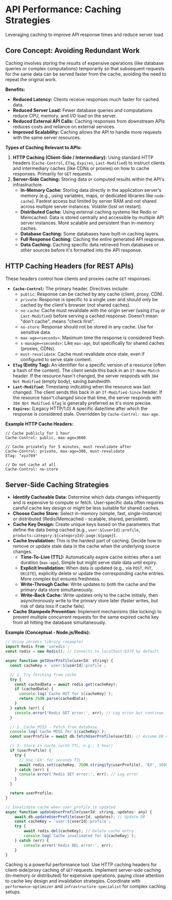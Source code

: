 # API Performance: Caching Strategies

Leveraging caching to improve API response times and reduce server load.

## Core Concept: Avoiding Redundant Work

Caching involves storing the results of expensive operations (like database queries or complex computations) temporarily so that subsequent requests for the same data can be served faster from the cache, avoiding the need to repeat the original work.

**Benefits:**

*   **Reduced Latency:** Clients receive responses much faster for cached data.
*   **Reduced Server Load:** Fewer database queries and computations reduce CPU, memory, and I/O load on the server.
*   **Reduced External API Calls:** Caching responses from downstream APIs reduces costs and reliance on external services.
*   **Improved Scalability:** Caching allows the API to handle more requests with the same server resources.

**Types of Caching Relevant to APIs:**

1.  **HTTP Caching (Client-Side / Intermediary):** Using standard HTTP headers (`Cache-Control`, `ETag`, `Expires`, `Last-Modified`) to instruct clients and intermediary caches (like CDNs or proxies) on how to cache responses. Primarily for `GET` requests.
2.  **Server-Side Caching:** Storing data or computed results within the API's infrastructure.
    *   **In-Memory Cache:** Storing data directly in the application server's memory (e.g., using variables, maps, or dedicated libraries like `node-cache`). Fastest access but limited by server RAM and not shared across multiple server instances. Volatile (lost on restart).
    *   **Distributed Cache:** Using external caching systems like Redis or Memcached. Data is stored centrally and accessible by multiple API server instances. More scalable and persistent than in-memory caches.
    *   **Database Caching:** Some databases have built-in caching layers.
    *   **Full Response Caching:** Caching the entire generated API response.
    *   **Data Caching:** Caching specific data retrieved from databases or other sources before it's formatted into the API response.

## HTTP Caching Headers (for REST APIs)

These headers control how clients and proxies cache `GET` responses:

*   **`Cache-Control`:** The primary header. Directives include:
    *   `public`: Response can be cached by any cache (client, proxy, CDN).
    *   `private`: Response is specific to a single user and should only be cached by the client's browser (not shared caches).
    *   `no-cache`: Cache must revalidate with the origin server (using `ETag` or `Last-Modified`) before serving a cached response. Doesn't mean "don't cache", means "check first".
    *   `no-store`: Response should not be stored in any cache. Use for sensitive data.
    *   `max-age=<seconds>`: Maximum time the response is considered fresh.
    *   `s-maxage=<seconds>`: Like `max-age`, but specifically for shared caches (proxies, CDNs).
    *   `must-revalidate`: Cache must revalidate once stale, even if configured to serve stale content.
*   **`ETag` (Entity Tag):** An identifier for a specific version of a resource (often a hash of the content). The client sends this back in an `If-None-Match` header. If the resource hasn't changed, the server responds with `304 Not Modified` (empty body), saving bandwidth.
*   **`Last-Modified`:** Timestamp indicating when the resource was last changed. The client sends this back in an `If-Modified-Since` header. If the resource hasn't changed since that time, the server responds with `304 Not Modified`. `ETag` is generally preferred as it's more precise.
*   **`Expires`:** (Legacy HTTP/1.0) A specific date/time after which the response is considered stale. Overridden by `Cache-Control: max-age`.

**Example HTTP Cache Headers:**

```
// Cache publicly for 1 hour
Cache-Control: public, max-age=3600

// Cache privately for 5 minutes, must revalidate after
Cache-Control: private, max-age=300, must-revalidate
ETag: "xyz789"

// Do not cache at all
Cache-Control: no-store
```

## Server-Side Caching Strategies

*   **Identify Cacheable Data:** Determine which data changes infrequently and is expensive to compute or fetch. User-specific data often requires careful cache key design or might be less suitable for shared caches.
*   **Choose Cache Store:** Select in-memory (simple, fast, single-instance) or distributed (Redis/Memcached - scalable, shared, persistent).
*   **Cache Key Design:** Create unique keys based on the parameters that define the data being cached (e.g., `user:${userId}:profile`, `products:category:${categoryId}:page:${page}`).
*   **Cache Invalidation:** This is the hardest part of caching. Decide how to remove or update stale data in the cache when the underlying source changes.
    *   **Time-To-Live (TTL):** Automatically expire cache entries after a set duration (`max-age`). Simple but might serve stale data until expiry.
    *   **Explicit Invalidation:** When data is updated (e.g., via `POST`, `PUT`, `DELETE`), explicitly delete or update the corresponding cache entries. More complex but ensures freshness.
    *   **Write-Through Cache:** Write updates to both the cache and the primary data store simultaneously.
    *   **Write-Back Cache:** Write updates only to the cache initially, then asynchronously write to the primary store later (faster writes, but risk of data loss if cache fails).
*   **Cache Stampede Prevention:** Implement mechanisms (like locking) to prevent multiple concurrent requests for the same expired cache key from all hitting the database simultaneously.

**Example (Conceptual - Node.js/Redis):**

```javascript
// Using ioredis library (example)
import Redis from 'ioredis';
const redis = new Redis(); // Connects to localhost:6379 by default

async function getUserProfile(userId: string) {
  const cacheKey = `user:${userId}:profile`;

  // 1. Try fetching from cache
  try {
    const cachedData = await redis.get(cacheKey);
    if (cachedData) {
      console.log(`Cache HIT for ${cacheKey}`);
      return JSON.parse(cachedData);
    }
  } catch (err) {
    console.error('Redis GET error:', err); // Log error but continue
  }

  // 2. Cache MISS - Fetch from database
  console.log(`Cache MISS for ${cacheKey}`);
  const userProfile = await db.fetchUserProfile(userId); // Assume DB call

  // 3. Store in cache (with TTL, e.g., 1 hour)
  if (userProfile) {
    try {
      // Use 'EX' for seconds TTL
      await redis.set(cacheKey, JSON.stringify(userProfile), 'EX', 3600);
    } catch (err) {
      console.error('Redis SET error:', err); // Log error
    }
  }

  return userProfile;
}

// Invalidate cache when user profile is updated
async function updateUserProfile(userId: string, updates: any) {
    await db.updateUserProfile(userId, updates); // Update DB
    const cacheKey = `user:${userId}:profile`;
    try {
        await redis.del(cacheKey); // Delete cache entry
        console.log(`Cache invalidated for ${cacheKey}`);
    } catch (err) {
        console.error('Redis DEL error:', err);
    }
}
```

Caching is a powerful performance tool. Use HTTP caching headers for client-side/proxy caching of `GET` requests. Implement server-side caching (in-memory or distributed) for expensive operations, paying close attention to cache key design and invalidation strategies. Coordinate with `performance-optimizer` and `infrastructure-specialist` for complex caching setups.